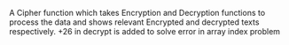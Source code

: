 A Cipher function which takes Encryption and Decryption functions to process the data and shows relevant Encrypted and decrypted texts respectively.
+26 in decrypt is added to solve error in array index problem
